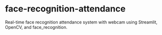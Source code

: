 # face-recognition-attendance
Real-time face recognition attendance system with webcam using Streamlit, OpenCV, and face_recognition.
